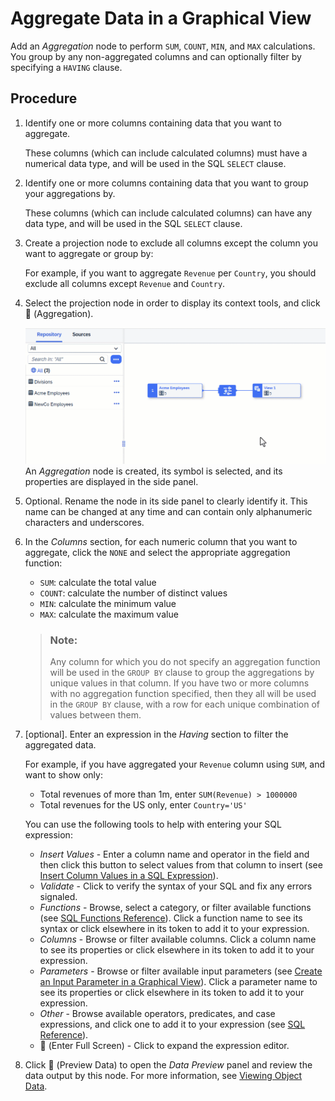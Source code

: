 <!-- loio7733250f9d2a46b690a5288634d269f0 -->

<link rel="stylesheet" type="text/css" href="css/sap-icons.css"/>

# Aggregate Data in a Graphical View

Add an *Aggregation* node to perform `SUM`, `COUNT`, `MIN`, and `MAX` calculations. You group by any non-aggregated columns and can optionally filter by specifying a `HAVING` clause.



<a name="loio7733250f9d2a46b690a5288634d269f0__Steps"/>

## Procedure

1.  Identify one or more columns containing data that you want to aggregate.

    These columns \(which can include calculated columns\) must have a numerical data type, and will be used in the SQL `SELECT` clause.

2.  Identify one or more columns containing data that you want to group your aggregations by.

    These columns \(which can include calculated columns\) can have any data type, and will be used in the SQL `SELECT` clause.

3.  Create a projection node to exclude all columns except the column you want to aggregate or group by:

    For example, if you want to aggregate `Revenue` per `Country`, you should exclude all columns except `Revenue` and `Country`.

4.  Select the projection node in order to display its context tools, and click <span class="FPA-icons-V3"></span> \(Aggregation\).

    ![](images/GIF_2025_-_Aggregate_Data_in_a_Graphical_View_e04483a.gif) An *Aggregation* node is created, its symbol is selected, and its properties are displayed in the side panel.

5.  Optional. Rename the node in its side panel to clearly identify it. This name can be changed at any time and can contain only alphanumeric characters and underscores.

6.  In the *Columns* section, for each numeric column that you want to aggregate, click the `NONE` and select the appropriate aggregation function:

    -   `SUM`: calculate the total value
    -   `COUNT`: calculate the number of distinct values
    -   `MIN`: calculate the minimum value
    -   `MAX`: calculate the maximum value

    > ### Note:  
    > Any column for which you do not specify an aggregation function will be used in the `GROUP BY` clause to group the aggregations by unique values in that column. If you have two or more columns with no aggregation function specified, then they all will be used in the `GROUP BY` clause, with a row for each unique combination of values between them.

7.  \[optional\]. Enter an expression in the *Having* section to filter the aggregated data.

    For example, if you have aggregated your `Revenue` column using `SUM`, and want to show only:

    -   Total revenues of more than 1m, enter `SUM(Revenue) > 1000000`
    -   Total revenues for the US only, enter `Country='US'`

    You can use the following tools to help with entering your SQL expression:

    -   *Insert Values* - Enter a column name and operator in the field and then click this button to select values from that column to insert \(see [Insert Column Values in a SQL Expression](insert-column-values-in-a-sql-expression-e18c54b.md)\).
    -   *Validate* - Click to verify the syntax of your SQL and fix any errors signaled.
    -   *Functions* - Browse, select a category, or filter available functions \(see [SQL Functions Reference](sql-functions-reference-6d624a1.md)\). Click a function name to see its syntax or click elsewhere in its token to add it to your expression.
    -   *Columns* - Browse or filter available columns. Click a column name to see its properties or click elsewhere in its token to add it to your expression.
    -   *Parameters* - Browse or filter available input parameters \(see [Create an Input Parameter in a Graphical View](create-an-input-parameter-in-a-graphical-view-53fa99a.md)\). Click a parameter name to see its properties or click elsewhere in its token to add it to your expression.
    -   *Other* - Browse available operators, predicates, and case expressions, and click one to add it to your expression \(see [SQL Reference](sql-reference-6a37cc5.md)\).
    -   <span class="FPA-icons-V3"></span> \(Enter Full Screen\) - Click to expand the expression editor.

8.  Click <span class="FPA-icons-V3"></span> \(Preview Data\) to open the *Data Preview* panel and review the data output by this node. For more information, see [Viewing Object Data](viewing-object-data-b338e4a.md).


